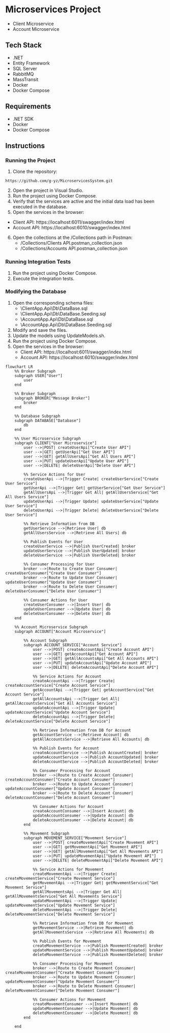 # Microservices Project
- Client Microservice
- Account Microservice

## Tech Stack
- .NET
- Entity Framework
- SQL Server
- RabbitMQ
- MassTransit
- Docker
- Docker Compose

## Requirements
- .NET SDK
- Docker
- Docker Compose

## Instructions

### Running the Project
1. Clone the repository:
```
https://github.com/g-yz/MicroservicesSystem.git
```
2. Open the project in Visual Studio.
3. Run the project using Docker Compose.
4. Verify that the services are active and the initial data load has been executed in the database.
5. Open the services in the browser:
* Client API: https://localhost:6011/swagger/index.html
* Account API: https://localhost:6010/swagger/index.html
6. Open the collections at the /Collections path in Postman:
    * /Collections/Clients API.postman_collection.json
    * /Collections/Accounts API.postman_collection.json

### Running Integration Tests

1. Run the project using Docker Compose.
2. Execute the integration tests.

### Modifying the Database

1. Open the corresponding schema files:
    * \ClientApp.Api\Db\DataBase.sql
    * \ClientApp.Api\Db\DataBase.Seeding.sql
    * \AccountApp.Api\Db\DataBase.sql
    * \AccountApp.Api\Db\DataBase.Seeding.sql
2. Modify and save the files.
3. Update the models using UpdateModels.sh.
4. Run the project using Docker Compose.
5. Open the services in the browser:
    * Client API: https://localhost:6011/swagger/index.html
    * Account API: https://localhost:6010/swagger/index.html


```mermaid
flowchart LR
    %% Broker Subgraph
    subgraph USER["User"]
        user
    end

    %% Broker Subgraph
    subgraph BROKER["Message Broker"]
        broker
    end
    
    %% Database Subgraph
    subgraph DATABASE["Database"]
        db
    end

    %% User Microservice Subgraph
    subgraph CLIENT["User Microservice"]
        user -->|POST| createUserApi["Create User API"]
        user -->|GET| getUserApi["Get User API"]
        user -->|GET| getAllUsersApi["Get All Users API"]
        user -->|PUT| updateUserApi["Update User API"]
        user -->|DELETE| deleteUserApi["Delete User API"]

        %% Service Actions for User
        createUserApi -->|Trigger Create| createUserService["Create User Service"]
        getUserApi -->|Trigger Get| getUserService["Get User Service"]
        getAllUsersApi -->|Trigger Get All| getAllUsersService["Get All Users Service"]
        updateUserApi -->|Trigger Update| updateUserService["Update User Service"]
        deleteUserApi -->|Trigger Delete| deleteUserService["Delete User Service"]

        %% Retrieve Information from DB
        getUserService -->|Retrieve User| db
        getAllUsersService -->|Retrieve All Users| db

        %% Publish Events for User
        createUserService -->|Publish UserCreated| broker
        updateUserService -->|Publish UserUpdated| broker
        deleteUserService -->|Publish UserDeleted| broker

        %% Consumer Processing for User
        broker -->|Route to Create User Consumer| createUserConsumer["Create User Consumer"]
        broker -->|Route to Update User Consumer| updateUserConsumer["Update User Consumer"]
        broker -->|Route to Delete User Consumer| deleteUserConsumer["Delete User Consumer"]

        %% Consumer Actions for User
        createUserConsumer -->|Insert User| db
        updateUserConsumer -->|Update User| db
        deleteUserConsumer -->|Delete User| db
    end

    %% Account Microservice Subgraph
    subgraph ACCOUNT["Account Microservice"]

        %% Account Subgraph
        subgraph ACCOUNT_SERVICE["Account Service"]
            user -->|POST| createAccountApi["Create Account API"]
            user -->|GET| getAccountApi["Get Account API"]
            user -->|GET| getAllAccountsApi["Get All Accounts API"]
            user -->|PUT| updateAccountApi["Update Account API"]
            user -->|DELETE| deleteAccountApi["Delete Account API"]

            %% Service Actions for Account
            createAccountApi -->|Trigger Create| createAccountService["Create Account Service"]
            getAccountApi -->|Trigger Get| getAccountService["Get Account Service"]
            getAllAccountsApi -->|Trigger Get All| getAllAccountsService["Get All Accounts Service"]
            updateAccountApi -->|Trigger Update| updateAccountService["Update Account Service"]
            deleteAccountApi -->|Trigger Delete| deleteAccountService["Delete Account Service"]

            %% Retrieve Information from DB for Account
            getAccountService -->|Retrieve Account| db
            getAllAccountsService -->|Retrieve All Accounts| db

            %% Publish Events for Account
            createAccountService -->|Publish AccountCreated| broker
            updateAccountService -->|Publish AccountUpdated| broker
            deleteAccountService -->|Publish AccountDeleted| broker

            %% Consumer Processing for Account
            broker -->|Route to Create Account Consumer| createAccountConsumer["Create Account Consumer"]
            broker -->|Route to Update Account Consumer| updateAccountConsumer["Update Account Consumer"]
            broker -->|Route to Delete Account Consumer| deleteAccountConsumer["Delete Account Consumer"]

            %% Consumer Actions for Account
            createAccountConsumer -->|Insert Account| db
            updateAccountConsumer -->|Update Account| db
            deleteAccountConsumer -->|Delete Account| db
        end

        %% Movement Subgraph
        subgraph MOVEMENT_SERVICE["Movement Service"]
            user -->|POST| createMovementApi["Create Movement API"]
            user -->|GET| getMovementApi["Get Movement API"]
            user -->|GET| getAllMovementsApi["Get All Movements API"]
            user -->|PUT| updateMovementApi["Update Movement API"]
            user -->|DELETE| deleteMovementApi["Delete Movement API"]

            %% Service Actions for Movement
            createMovementApi -->|Trigger Create| createMovementService["Create Movement Service"]
            getMovementApi -->|Trigger Get| getMovementService["Get Movement Service"]
            getAllMovementsApi -->|Trigger Get All| getAllMovementsService["Get All Movements Service"]
            updateMovementApi -->|Trigger Update| updateMovementService["Update Movement Service"]
            deleteMovementApi -->|Trigger Delete| deleteMovementService["Delete Movement Service"]

            %% Retrieve Information from DB for Movement
            getMovementService -->|Retrieve Movement| db
            getAllMovementsService -->|Retrieve All Movements| db

            %% Publish Events for Movement
            createMovementService -->|Publish MovementCreated| broker
            updateMovementService -->|Publish MovementUpdated| broker
            deleteMovementService -->|Publish MovementDeleted| broker

            %% Consumer Processing for Movement
            broker -->|Route to Create Movement Consumer| createMovementConsumer["Create Movement Consumer"]
            broker -->|Route to Update Movement Consumer| updateMovementConsumer["Update Movement Consumer"]
            broker -->|Route to Delete Movement Consumer| deleteMovementConsumer["Delete Movement Consumer"]

            %% Consumer Actions for Movement
            createMovementConsumer -->|Insert Movement| db
            updateMovementConsumer -->|Update Movement| db
            deleteMovementConsumer -->|Delete Movement| db
        end

    end
